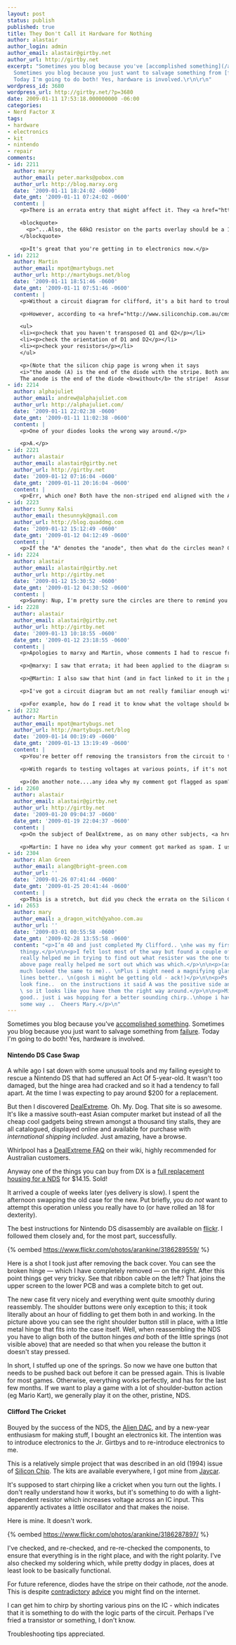 ```yaml
---
layout: post
status: publish
published: true
title: They Don't Call it Hardware for Nothing
author: alastair
author_login: admin
author_email: alastair@girtby.net
author_url: http://girtby.net
excerpt: "Sometimes you blog because you've [accomplished something](/archives/2008/12/14/becoming-a-bronzed-aussie/).
  Sometimes you blog because you just want to salvage something from [failure](/archives/2006/05/27/negative-result-bias/).
  Today I'm going to do both! Yes, hardware is involved.\r\n\r\n"
wordpress_id: 3680
wordpress_url: http://girtby.net/?p=3680
date: 2009-01-11 17:53:18.000000000 -06:00
categories:
- Nerd Factor X
tags:
- hardware
- electronics
- kit
- nintendo
- repair
comments:
- id: 2211
  author: marxy
  author_email: peter.marks@pobox.com
  author_url: http://blog.marxy.org
  date: '2009-01-11 18:24:02 -0600'
  date_gmt: '2009-01-11 07:24:02 -0600'
  content: |
    <p>There is an errata entry that might affect it. They <a href="http://siliconchip.com.au/cms/A&#95;104479/article.html" rel="nofollow">say</a>:</p>

    <blockquote>
      <p>"...Also, the 68kΩ resistor on the parts overlay should be a 10kΩ value, as shown on the circuit diagram and parts list."</p>
    </blockquote>

    <p>It's great that you're getting in to electronics now.</p>
- id: 2212
  author: Martin
  author_email: mpot@martybugs.net
  author_url: http://martybugs.net/blog
  date: '2009-01-11 18:51:46 -0600'
  date_gmt: '2009-01-11 07:51:46 -0600'
  content: |
    <p>Without a circuit diagram for clifford, it's a bit hard to troubleshoot it remotely ;-)</p>

    <p>However, according to <a href="http://www.siliconchip.com.au/cms/A&#95;102711/article.html" rel="nofollow">this page</a>, some things to check include:</p>

    <ul>
    <li><p>check that you haven't transposed Q1 and Q2</p></li>
    <li><p>check the orientation of D1 and D2</p></li>
    <li><p>check your resistors</p></li>
    </ul>

    <p>(Note that the silicon chip page is wrong when it says
    <i>"the anode (A) is the end of the diode with the stripe. Both anodes for D1 and D2 should be toward the 3.3kΩ resistor."</i>
    The anode is the end of the diode <b>without</b> the stripe!  Assuming the screen printing on the top of the PCB is correct, then both your diodes are oriented correctly.)</p>
- id: 2214
  author: alphajuliet
  author_email: andrew@alphajuliet.com
  author_url: http://alphajuliet.com/
  date: '2009-01-11 22:02:38 -0600'
  date_gmt: '2009-01-11 11:02:38 -0600'
  content: |
    <p>One of your diodes looks the wrong way around.</p>

    <p>A.</p>
- id: 2221
  author: alastair
  author_email: alastair@girtby.net
  author_url: http://girtby.net
  date: '2009-01-12 07:16:04 -0600'
  date_gmt: '2009-01-11 20:16:04 -0600'
  content: |
    <p>Err, which one? Both have the non-striped end aligned with the A (for Anode) markers.</p>
- id: 2223
  author: Sunny Kalsi
  author_email: thesunnyk@gmail.com
  author_url: http://blog.quaddmg.com
  date: '2009-01-12 15:12:49 -0600'
  date_gmt: '2009-01-12 04:12:49 -0600'
  content: |
    <p>If the "A" denotes the "anode", then what do the circles mean? Could it be possible that the "A" simply means that the <em>circle</em> is the anode (as oppposed to "K" and a circle)?</p>
- id: 2224
  author: alastair
  author_email: alastair@girtby.net
  author_url: http://girtby.net
  date: '2009-01-12 15:30:52 -0600'
  date_gmt: '2009-01-12 04:30:52 -0600'
  content: |
    <p>Sunny: Nup, I'm pretty sure the circles are there to remind you to mount the component vertically, as I have done with the resistors. For whatever reason I didn't mount the diodes vertically as well.</p>
- id: 2228
  author: alastair
  author_email: alastair@girtby.net
  author_url: http://girtby.net
  date: '2009-01-13 10:18:55 -0600'
  date_gmt: '2009-01-12 23:18:55 -0600'
  content: |
    <p>Apologies to marxy and Martin, whose comments I had to rescue from the spam bin... :(</p>

    <p>@marxy: I saw that errata; it had been applied to the diagram supplied in the kit.</p>

    <p>@Martin: I also saw that hint (and in fact linked to it in the post!)</p>

    <p>I've got a circuit diagram but am not really familiar enough with reading it to know how to do troubleshooting.</p>

    <p>For example, how do I read it to know what the voltage should be at various points? Also, if I want to test a transistor in-situ, is that even possible? (Current theory is that I've fried one of them while soldering).</p>
- id: 2232
  author: Martin
  author_email: mpot@martybugs.net
  author_url: http://martybugs.net/blog
  date: '2009-01-14 00:19:49 -0600'
  date_gmt: '2009-01-13 13:19:49 -0600'
  content: |
    <p>You're better off removing the transistors from the circuit to test them.</p>

    <p>With regards to testing voltages at various points, if it's not marked on the circuit, you'll need to calculate the expected voltage at various points based on the circuit diagram.</p>

    <p>(On another note....any idea why my comment got flagged as spam?  Was it due to the fact that I had an embedded URL in the text...or was it something else?)</p>
- id: 2260
  author: alastair
  author_email: alastair@girtby.net
  author_url: http://girtby.net
  date: '2009-01-20 09:04:37 -0600'
  date_gmt: '2009-01-19 22:04:37 -0600'
  content: |
    <p>On the subject of DealExtreme, as on many other subjects, <a href="http://dansdata.blogsome.com/2008/09/26/never-mind-the-quality-feel-the-price/" rel="nofollow">Dan</a> has worthwhile things to say.</p>

    <p>Martin: I have no idea why your comment got marked as spam. I use the Akismet distributed spam detection system which I was moderately happy with the two false positives. I <a href="/archives/2008/07/31/bayes-theorem-1-mandatory-filtering-0/" rel="nofollow">hate</a> false positives. Not sure what I'm going to do about it, but I know I'm <em>very</em> reluctant to implement CAPTCHA or any other nonsense  like that.</p>
- id: 2304
  author: Alan Green
  author_email: alang@bright-green.com
  author_url: ''
  date: '2009-01-26 07:41:44 -0600'
  date_gmt: '2009-01-25 20:41:44 -0600'
  content: |
    <p>This is a stretch, but did you check the errata on the Silicon Chip web site? http://siliconchip.com.au/cms/A&#95;104479/article.html</p>
- id: 2653
  author: mary
  author_email: a_dragon_witch@yahoo.com.au
  author_url: ''
  date: '2009-03-01 00:55:58 -0600'
  date_gmt: '2009-02-28 13:55:58 -0600'
  content: "<p>I’m 40 and just completed My Clifford.. \nhe was my first little electronic
    thingy.</p>\n\n<p>I felt lost most of the way but found a couple of pages that
    really helped me in trying to find out what resister was the one to use. </p>\n\n<p>http://samengstrom.com/nxl/10116/5&#95;band&#95;resistor&#95;color&#95;code&#95;page.en.html\nthe
    above page really helped me sort out which was which.</p>\n\n<p>(as they pretty
    much looked the same to me).. \nPlus i might need a magnifying glass to see the
    lines better.. \n(gosh i might be getting old - ack!)</p>\n\n<p>Ps the diodes
    look fine..  on the instructions it said A was the positive side and K was negative..
    \ so it looks like you have them the right way around.</p>\n\n<p>Mine works pretty
    good.. just i was hopping for a better sounding chirp..\nhope i have helped in
    some way ..  Cheers Mary.</p>\n"
---
```

Sometimes you blog because you've [accomplished something](/archives/2008/12/14/becoming-a-bronzed-aussie/). Sometimes you blog because you just want to salvage something from [failure](/archives/2006/05/27/negative-result-bias/). Today I'm going to do both! Yes, hardware is involved.

<a id="more"></a><a id="more-3680"></a>
#### Nintendo DS Case Swap

A while ago I sat down with some unusual tools and my failing eyesight to rescue a Nintendo DS that had suffered an Act Of 5-year-old. It wasn't too damaged, but the hinge area had cracked and so it had a tendency to fall apart. At the time I was expecting to pay around $200 for a replacement.

But then I discovered [DealExtreme](http://www.dealextreme.com/). Oh. My. Dog. That site is so awesome. It's like a massive south-east Asian computer market but instead of all the cheap cool gadgets being strewn amongst a thousand tiny stalls, they are all catalogued, displayed online and available for purchase with *international shipping included*. Just amazing, have a browse.

<div class="aside"><p>Whirlpool has a <a href="http://whirlpool.net.au/wiki/?tag=dealextreme">DealExtreme FAQ</a> on their wiki, highly recommended for Australian customers.</p></div>

Anyway one of the things you can buy from DX is a [full replacement housing for a NDS](http://www.dealextreme.com/details.dx/sku.7276) for $14.15. Sold!

It arrived a couple of weeks later (yes delivery is slow). I spent the afternoon swapping the old case for the new. Put briefly, you do *not* want to attempt this operation unless you really have to (or have rolled an 18 for dexterity).

The best instructions for Nintendo DS disassembly are available on [flickr](http://www.flickr.com/photos/62647765@N00/sets/72157594277451148/). I followed them closely and, for the most part, successfully.

{% oembed https://www.flickr.com/photos/arankine/3186289559/ %}

Here is a shot I took just after removing the back cover. You can see the broken hinge &mdash; which I have completely removed &mdash; on the right. After this point things get very tricky. See that ribbon cable on the left? That joins the upper screen to the lower PCB and was a complete bitch to get out.

The new case fit very nicely and everything went quite smoothly during reassembly. The shoulder buttons were only exception to this; it took literally about an hour of fiddling to get them both in and working. In the picture above you can see the right shoulder button still in place, with a little metal hinge that fits into the case itself. Well, when reassembling the NDS you have to align both of the button hinges *and* both of the little springs (not visible above) that are needed so that when you release the button it doesn't stay pressed.

In short, I stuffed up one of the springs. So now we have one button that needs to be pushed back out before it can be  pressed again. This is livable for most games. Otherwise, everything works perfectly, and has for the last few months. If we want to play a game with a lot of shoulder-button action (eg Mario Kart), we generally play it on the other, pristine, NDS.

#### Clifford The Cricket

Bouyed by the success of the NDS, the [Alien DAC](/archives/2008/05/04/building-an-alien/), and by a new-year enthusiasm for making stuff, I bought an electronics kit. The intention was to introduce electronics to the Jr. Girtbys and to re-introduce electronics to me.

This is a relatively simple project that was described in an old (1994) issue of [Silicon Chip](http://siliconchip.com.au/). The kits are available everywhere, I got mine from [Jaycar](http://www.jaycar.com.au/productView.asp?ID=KC5178&CATID=&keywords=&SPECIAL=&form=KEYWORD&ProdCodeOnly=yes&Keyword1=KC&Keyword2=KC&pageNumber=&priceMin=&priceMax=&SUBCATID=).

It's supposed to start chirping like a cricket when you turn out the lights. I don't really understand how it works, but it's something to do with a light-dependent resistor which increases voltage across an IC input. This apparently activates a little oscillator and that makes the noise.

Here is mine. It doesn't work.

{% oembed https://www.flickr.com/photos/arankine/3186287897/ %}

I've checked, and re-checked, and re-re-checked the components, to ensure that everything is in the right place, and with the right polarity. I've also checked my soldering which, while pretty dodgy in places, does at least look to be basically functional.

<div class="aside"><p>For future reference, diodes have the stripe on their cathode, <em>not</em> the anode. This is despite <a href="http://siliconchip.com.au/cms/A_104371/article.html">contradictory</a> <a href="http://siliconchip.com.au/cms/A_102711/article.html">advice</a> you might find on the internet.</p></div>

I can get him to chirp by shorting various pins on the IC - which indicates that it is something to do with the logic parts of the circuit. Perhaps I've fried a transistor or something, I don't know.

Troubleshooting tips appreciated.
